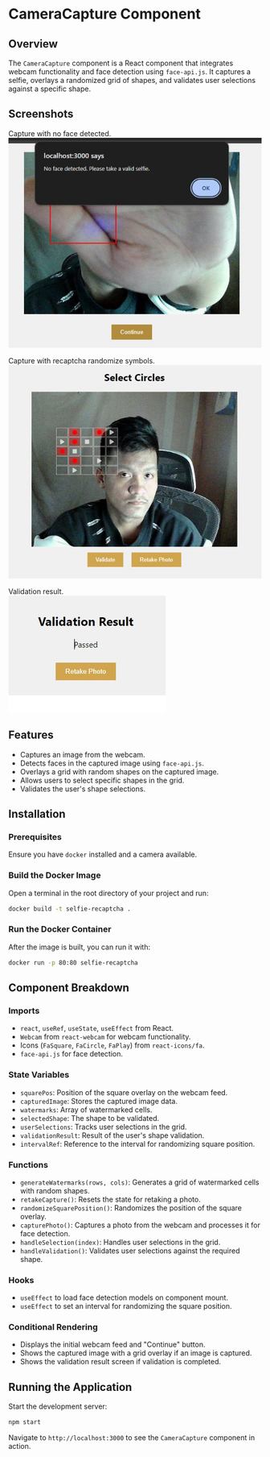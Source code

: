 # CameraCapture Component

## Overview

The `CameraCapture` component is a React component that integrates webcam functionality and face detection using `face-api.js`. It captures a selfie, overlays a randomized grid of shapes, and validates user selections against a specific shape.

## Screenshots

Capture with no face detected.<br>
![Capture with no face detected.](gitimages/no-face-detected.jpg)

Capture with recaptcha randomize symbols.<br>
![Capture with recaptcha randomize symbols.](gitimages/recaptcha.jpg)

Validation result.<br>
![Validation result.](gitimages/validation-result.jpg)

## Features

- Captures an image from the webcam.
- Detects faces in the captured image using `face-api.js`.
- Overlays a grid with random shapes on the captured image.
- Allows users to select specific shapes in the grid.
- Validates the user's shape selections.

## Installation

### Prerequisites

Ensure you have `docker` installed and a camera available.

### Build the Docker Image

Open a terminal in the root directory of your project and run:

```bash
docker build -t selfie-recaptcha .
```

### Run the Docker Container

After the image is built, you can run it with:

```bash
docker run -p 80:80 selfie-recaptcha
```

## Component Breakdown

### Imports

- `react`, `useRef`, `useState`, `useEffect` from React.
- `Webcam` from `react-webcam` for webcam functionality.
- Icons (`FaSquare`, `FaCircle`, `FaPlay`) from `react-icons/fa`.
- `face-api.js` for face detection.

### State Variables

- `squarePos`: Position of the square overlay on the webcam feed.
- `capturedImage`: Stores the captured image data.
- `watermarks`: Array of watermarked cells.
- `selectedShape`: The shape to be validated.
- `userSelections`: Tracks user selections in the grid.
- `validationResult`: Result of the user's shape validation.
- `intervalRef`: Reference to the interval for randomizing square position.

### Functions

- `generateWatermarks(rows, cols)`: Generates a grid of watermarked cells with random shapes.
- `retakeCapture()`: Resets the state for retaking a photo.
- `randomizeSquarePosition()`: Randomizes the position of the square overlay.
- `capturePhoto()`: Captures a photo from the webcam and processes it for face detection.
- `handleSelection(index)`: Handles user selections in the grid.
- `handleValidation()`: Validates user selections against the required shape.

### Hooks

- `useEffect` to load face detection models on component mount.
- `useEffect` to set an interval for randomizing the square position.

### Conditional Rendering

- Displays the initial webcam feed and "Continue" button.
- Shows the captured image with a grid overlay if an image is captured.
- Shows the validation result screen if validation is completed.

## Running the Application

Start the development server:

```bash
npm start
```

Navigate to `http://localhost:3000` to see the `CameraCapture` component in action.
